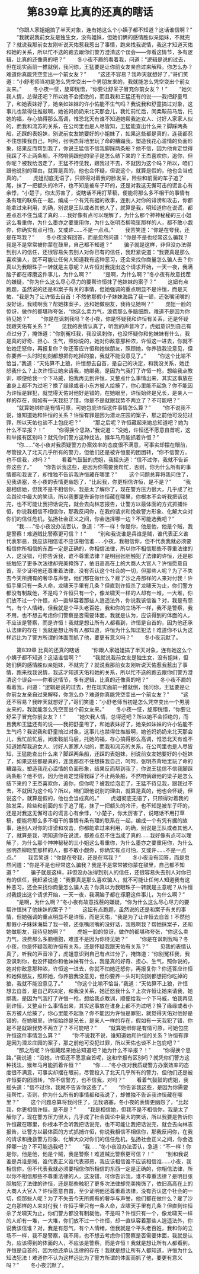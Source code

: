 # 　　第839章 比真的还真的瞎话
　　“你跟人家姐姐搞了半天对象，连有她这么个小姨子都不知道？这话谁信啊？”
　　“我就说我前女友是独生女，没有姐妹，但她们俩的感情胜似亲姐妹，不就完了？就说我那前女友刚听说天佑惹我惹出了事情，跑来找我说情，我这才知道天佑和她的关系，所以忙不迭的跑去跟你们警方澄清这个误会——你看这情节，多有逻辑，比真的还像真的吧？”
　　冬小夜不屑的看着我，问道：“逻辑是说的过去，但在现实面前一推就倒，我问你，王猛要是让你前女友亲自过来解释，你怎么办？难道你真能凭空变出一个前女友？”
　　“这还不容易？我昨天就想好了，”哥们笑道：“小舒老师当初是怎么凭空变出一个男朋友来的，我就能怎么凭空变出个前女友来。”
　　冬小夜一怔，旋即恍悟，“你要让舒呆子冒充你前女友？！”
　　“她欠我人情，总得还吧？所以她不会拒绝的，而且我和王猛还有的说——我把舒童甩了，和她表妹好了，她亲如妹妹的许小佑能不生气吗？我说我和舒童搞过对象，这事儿也禁得住推敲啊，她爸妈奶奶来北天那会儿，我忙前忙后，闵柔鞍前马后，托她的福，存心搞得那么高调，惟恐北天有谁不知道她帮我追女人、讨好人家家人似的，而我和流苏的关系，在公司里也是人尽皆知，王猛能查出什么来？脚踩两条船，还踩的表姐妹，别说前女友她要好的小姐妹了，如果这些都是真的，连我都忍不住想揍我自己，呵呵，张明杰背地里玩了命的糟蹋我，塑造我花心滥情的负面形象，结果反而帮到我了，你说王猛信不信我脚踩两条船？他不信，因为他肯定觉得我踩了不止两条船，不然咱俩跟他的梁子是怎么结下来的？王杰喜欢你，追你，但你呢？被我给泡走了，王猛不待见我，跟我过不去，不就因为这个吗？所以，咱们跟他说别的理由，就算是真的，他也会怀疑，但说这个，就算是假的，他也会当成真的。”
　　虎姐彻底无语了，只顾得对着我的脸发呆，险些和前面的车子追了尾，抹了一把额头的冷汗，也不知是被车子吓的，还是对我这无懈可击的谎言心有余悸，“小楚子，你太厉害了，说瞎话不用打草稿，便能将那么多不相干的事情有条有理的联系在一起，编成一个有凭有据的故事，连别人对你的诽谤和攻击，你都能拿过来利用，的确，别说是王队或者其他人了，就算是我，明知道你在说谎，都差点忍不住当成了真的……我好像有点可以理解了，为什么那个神神秘秘的三小姐这么看重你，为什么墨亦之要重用你，为什么张明杰柳晓笙那样的人，都不敢小觑你，你确实有点可怕，又或许……不是一点点。”
　　我苦笑道：“你是在夸我，还是在骂我？”
　　冬小夜没有回答，而是忽然问道：“你是不是也经常这么骗我？我是不是常常被你蒙在鼓里，自己都不知道？”
　　骗子就是这样，非但没办法得到别人的信任，还很容易失去别人对你已有的信任，我赶紧说道：“我要真是那么喜欢骗人，就不可能让任何人知道我有这种恶习，还会来找你商量怎么骗人去？你真以为我眼珠子一转就是主意呢？从许恒对我提出这个请求开始，一天一夜，我满脑子都在琢磨这件事儿，为什么啊？”
　　“是啊，为什么啊？”冬小夜有故意找茬的嫌疑，“你为什么这么尽心尽力的要帮许恒抹了他妹妹的案子？”
　　这妞有点跑题，虽然说的还是和案子有关的事情，但她强调的重点明显不是许恒，而是天佑，“我是为了让许恒去自首！不然他那假小子妹妹海扁了我一顿，还张嘴闭嘴的没好话，我贱啊我？帮她抹案子，还和她做朋友，我待见她啊？”
　　虎姐一脸的惊讶，做作的都堪称夸张，“你这么卖力气，浪费那么多脑细胞，难道不是因为你待见她？”
　　“你是在讽刺我吗？冬小夜，你是怀疑我和许恒有关系，还是怀疑我跟天佑有关系？”
　　见我的表情认真了，听我的声音冷了，虎姐意识到自己有点过分了，掩饰道：“你别冤枉我，我没讽刺你，也没怀疑你和他妹妹有什么，我是真的好奇、担心、生气，照你说的，她对你敌意那种浓，许恒这一进去，你就不怕她迁怒你，再报复你？你还答应许恒和她做朋友，照顾她，你养狼我没意见，但你要养一头时时刻刻都想把你吃掉的狼，我就不能没意见了。”
　　“你这个比喻不恰当，”我道：“天佑算不上狼，许恒想去自首，是自己的决定，和我没关系，她迁怒我什么？上次许恒让她来请我，她绑我，是因为气我打了许恒一枪，想给我点教训，顺便给我一个下马威，怕我再见到许恒，又整点什么事情出来，其实这事放在谁身上都不为过吧？换了缘缘或者小东方被人给揍了，你心里能不起急？你不能因为许恒是罪犯，就觉得天佑对他好是错的，在她眼里，许恒始终是兄长，是亲人一样的存在，假如有一天我犯了错，你是不是就跟我势不两立了？不可能吧？”
　　“就算她绑你是有情可原，可她包庇许恒这件事情怎么算？”
　　“你不说我不说，谁知道她和许恒的关系？许恒有罪是因为潜龙庄园的案子，那之前他可没犯过罪，所以天佑也谈不上包庇吧？”
　　“那之后呢？许恒藏起来她总知道吧？她为什么不举报？！”
　　“你得换个思路，”我说道：“没她，许恒还不愿意自首呢，这和举报有区别吗？就凭你们警方这种找法，猴年马月能抓着许恒？”
　　“你……”冬小夜对我质疑警方办案效率的态度很不满意，可事实却摆在眼前，尽管投入了北天几乎所有的警力，但他们还是被许恒耍的团团转，“你不信警方，也不信我，对吗？”
　　看着气鼓鼓的虎姐，我摇头道：“信不过你，我就不告诉你这些了。”
　　“你告诉我这些，是因为你需要我帮忙，否则，你为什么所有的事情都和我说了，却惟独不告诉我许恒藏在哪里？”
　　这个问题总算将我问住了，见我语塞，冬小夜的表情更幽怨了，“比起我，你更相信许恒，是不是？”
　　“我是相信她，但我不是不相信你，我是太了解你了，现在警方压力很大，几乎成了社会舆论中最大的笑话，所以我要是告诉你许恒藏在哪里，你根本不会听我把话说完，也不可能让我把话说完，就会去向林志报告，让警方以最体面的方式抓捕许恒，你说我相信不相信你，那我反问你，在我的请求和挽救警方形象、化解大众对你们的信任危机，弘扬社会正义之间，你会选择哪一边？不可能选我吧？”
　　“我……”冬小夜没办法否认，急道：“不一样！你是你，他是他，他是个贼，我是警察！难道贼比警察更可信？！”
　　“别和我说谁是兵谁是贼，谁代表正义谁代表邪恶，我应该相信谁不应该相信谁……小夜，我相信你，但不代表我就必须要相信你所相信的东西一定是正确的，你相信法律，所以你不相信那些不尊重法律的人，这没错，可你告诉我，谁不尊重法律？是明目张胆触犯了法律的许恒，还是那些触犯了更多次法律却完美掩饰了，依旧高高在上的大商人大官人？许恒愿意自首，至少证明他还尊重着法律，没有否认这个社会的一切，但那些人呢？为了不失去今天所拥有的奢华与声誉，他们都在做什么？雇了沙之舟那样的人来对付我！许恒手里只有一条人命，龙啸天手里有几条？但直到许恒杀了龙啸天为止，你们警方都没有制裁他，不是吗？许恒只有一个，像龙啸天一样的人却有一堆，一大堆，你们放不过一个许恒，却一直纵容着那些人逍遥法外，你说我该信谁？对，我是有怨气，有个人情绪，但我就是个平头老百姓，我和你的立场不一样，我不是警察，我不用，也不想去考虑你们警察是否需要体面，我就是认为，应该得到的体面的人，不应该是警察，而是许恒！我就是想让所有人都看到，许恒是自首的，因为他还承认法律的存在！我就是想让所有人都知道，许恒为什么知法犯法！难道你不认为这样远比为了警方所谓的体面而抓了他，要更有意义吗？”
　　冬小夜沉默了。

　　第839章 比真的还真的瞎话
　　“你跟人家姐姐搞了半天对象，连有她这么个小姨子都不知道？这话谁信啊？”
　　“我就说我前女友是独生女，没有姐妹，但她们俩的感情胜似亲姐妹，不就完了？就说我那前女友刚听说天佑惹我惹出了事情，跑来找我说情，我这才知道天佑和她的关系，所以忙不迭的跑去跟你们警方澄清这个误会——你看这情节，多有逻辑，比真的还像真的吧？”
　　冬小夜不屑的看着我，问道：“逻辑是说的过去，但在现实面前一推就倒，我问你，王猛要是让你前女友亲自过来解释，你怎么办？难道你真能凭空变出一个前女友？”
　　“这还不容易？我昨天就想好了，”哥们笑道：“小舒老师当初是怎么凭空变出一个男朋友来的，我就能怎么凭空变出个前女友来。”
　　冬小夜一怔，旋即恍悟，“你要让舒呆子冒充你前女友？！”
　　“她欠我人情，总得还吧？所以她不会拒绝的，而且我和王猛还有的说——我把舒童甩了，和她表妹好了，她亲如妹妹的许小佑能不生气吗？我说我和舒童搞过对象，这事儿也禁得住推敲啊，她爸妈奶奶来北天那会儿，我忙前忙后，闵柔鞍前马后，托她的福，存心搞得那么高调，惟恐北天有谁不知道她帮我追女人、讨好人家家人似的，而我和流苏的关系，在公司里也是人尽皆知，王猛能查出什么来？脚踩两条船，还踩的表姐妹，别说前女友她要好的小姐妹了，如果这些都是真的，连我都忍不住想揍我自己，呵呵，张明杰背地里玩了命的糟蹋我，塑造我花心滥情的负面形象，结果反而帮到我了，你说王猛信不信我脚踩两条船？他不信，因为他肯定觉得我踩了不止两条船，不然咱俩跟他的梁子是怎么结下来的？王杰喜欢你，追你，但你呢？被我给泡走了，王猛不待见我，跟我过不去，不就因为这个吗？所以，咱们跟他说别的理由，就算是真的，他也会怀疑，但说这个，就算是假的，他也会当成真的。”
　　虎姐彻底无语了，只顾得对着我的脸发呆，险些和前面的车子追了尾，抹了一把额头的冷汗，也不知是被车子吓的，还是对我这无懈可击的谎言心有余悸，“小楚子，你太厉害了，说瞎话不用打草稿，便能将那么多不相干的事情有条有理的联系在一起，编成一个有凭有据的故事，连别人对你的诽谤和攻击，你都能拿过来利用，的确，别说是王队或者其他人了，就算是我，明知道你在说谎，都差点忍不住当成了真的……我好像有点可以理解了，为什么那个神神秘秘的三小姐这么看重你，为什么墨亦之要重用你，为什么张明杰柳晓笙那样的人，都不敢小觑你，你确实有点可怕，又或许……不是一点点。”
　　我苦笑道：“你是在夸我，还是在骂我？”
　　冬小夜没有回答，而是忽然问道：“你是不是也经常这么骗我？我是不是常常被你蒙在鼓里，自己都不知道？”
　　骗子就是这样，非但没办法得到别人的信任，还很容易失去别人对你已有的信任，我赶紧说道：“我要真是那么喜欢骗人，就不可能让任何人知道我有这种恶习，还会来找你商量怎么骗人去？你真以为我眼珠子一转就是主意呢？从许恒对我提出这个请求开始，一天一夜，我满脑子都在琢磨这件事儿，为什么啊？”
　　“是啊，为什么啊？”冬小夜有故意找茬的嫌疑，“你为什么这么尽心尽力的要帮许恒抹了他妹妹的案子？”
　　这妞有点跑题，虽然说的还是和案子有关的事情，但她强调的重点明显不是许恒，而是天佑，“我是为了让许恒去自首！不然他那假小子妹妹海扁了我一顿，还张嘴闭嘴的没好话，我贱啊我？帮她抹案子，还和她做朋友，我待见她啊？”
　　虎姐一脸的惊讶，做作的都堪称夸张，“你这么卖力气，浪费那么多脑细胞，难道不是因为你待见她？”
　　“你是在讽刺我吗？冬小夜，你是怀疑我和许恒有关系，还是怀疑我跟天佑有关系？”
　　见我的表情认真了，听我的声音冷了，虎姐意识到自己有点过分了，掩饰道：“你别冤枉我，我没讽刺你，也没怀疑你和他妹妹有什么，我是真的好奇、担心、生气，照你说的，她对你敌意那种浓，许恒这一进去，你就不怕她迁怒你，再报复你？你还答应许恒和她做朋友，照顾她，你养狼我没意见，但你要养一头时时刻刻都想把你吃掉的狼，我就不能没意见了。”
　　“你这个比喻不恰当，”我道：“天佑算不上狼，许恒想去自首，是自己的决定，和我没关系，她迁怒我什么？上次许恒让她来请我，她绑我，是因为气我打了许恒一枪，想给我点教训，顺便给我一个下马威，怕我再见到许恒，又整点什么事情出来，其实这事放在谁身上都不为过吧？换了缘缘或者小东方被人给揍了，你心里能不起急？你不能因为许恒是罪犯，就觉得天佑对他好是错的，在她眼里，许恒始终是兄长，是亲人一样的存在，假如有一天我犯了错，你是不是就跟我势不两立了？不可能吧？”
　　“就算她绑你是有情可原，可她包庇许恒这件事情怎么算？”
　　“你不说我不说，谁知道她和许恒的关系？许恒有罪是因为潜龙庄园的案子，那之前他可没犯过罪，所以天佑也谈不上包庇吧？”
　　“那之后呢？许恒藏起来她总知道吧？她为什么不举报？！”
　　“你得换个思路，”我说道：“没她，许恒还不愿意自首呢，这和举报有区别吗？就凭你们警方这种找法，猴年马月能抓着许恒？”
　　“你……”冬小夜对我质疑警方办案效率的态度很不满意，可事实却摆在眼前，尽管投入了北天几乎所有的警力，但他们还是被许恒耍的团团转，“你不信警方，也不信我，对吗？”
　　看着气鼓鼓的虎姐，我摇头道：“信不过你，我就不告诉你这些了。”
　　“你告诉我这些，是因为你需要我帮忙，否则，你为什么所有的事情都和我说了，却惟独不告诉我许恒藏在哪里？”
　　这个问题总算将我问住了，见我语塞，冬小夜的表情更幽怨了，“比起我，你更相信许恒，是不是？”
　　“我是相信她，但我不是不相信你，我是太了解你了，现在警方压力很大，几乎成了社会舆论中最大的笑话，所以我要是告诉你许恒藏在哪里，你根本不会听我把话说完，也不可能让我把话说完，就会去向林志报告，让警方以最体面的方式抓捕许恒，你说我相信不相信你，那我反问你，在我的请求和挽救警方形象、化解大众对你们的信任危机，弘扬社会正义之间，你会选择哪一边？不可能选我吧？”
　　“我……”冬小夜没办法否认，急道：“不一样！你是你，他是他，他是个贼，我是警察！难道贼比警察更可信？！”
　　“别和我说谁是兵谁是贼，谁代表正义谁代表邪恶，我应该相信谁不应该相信谁……小夜，我相信你，但不代表我就必须要相信你所相信的东西一定是正确的，你相信法律，所以你不相信那些不尊重法律的人，这没错，可你告诉我，谁不尊重法律？是明目张胆触犯了法律的许恒，还是那些触犯了更多次法律却完美掩饰了，依旧高高在上的大商人大官人？许恒愿意自首，至少证明他还尊重着法律，没有否认这个社会的一切，但那些人呢？为了不失去今天所拥有的奢华与声誉，他们都在做什么？雇了沙之舟那样的人来对付我！许恒手里只有一条人命，龙啸天手里有几条？但直到许恒杀了龙啸天为止，你们警方都没有制裁他，不是吗？许恒只有一个，像龙啸天一样的人却有一堆，一大堆，你们放不过一个许恒，却一直纵容着那些人逍遥法外，你说我该信谁？对，我是有怨气，有个人情绪，但我就是个平头老百姓，我和你的立场不一样，我不是警察，我不用，也不想去考虑你们警察是否需要体面，我就是认为，应该得到的体面的人，不应该是警察，而是许恒！我就是想让所有人都看到，许恒是自首的，因为他还承认法律的存在！我就是想让所有人都知道，许恒为什么知法犯法！难道你不认为这样远比为了警方所谓的体面而抓了他，要更有意义吗？”
　　冬小夜沉默了。
